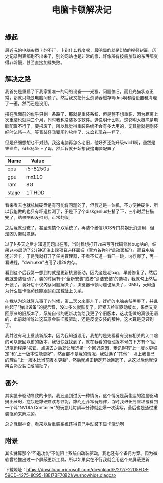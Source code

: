 ﻿---
title: 电脑卡顿解决记
categories: 系统性能问题
tags: [显卡驱动, 英特尔, 英伟达, 系统卡顿]
---

## 缘起

最近我的电脑突然卡的不行，卡到什么程度呢，最明显的就是B站的视频封面，历史记录列表都刷不出来了，别的网站也是非常的慢，好像所有按需加载的东西都变得非常慢，甚至直接加载失败。

## 解决之路

我首先是重启了下我家里唯一的网络设备——光猫，问题依旧，而且光猫状态正常，那就只能是电脑问题了。然后我又把什么浏览器缓存啊dns啊都给设置和清理了一遍，然而还是没用。

摆在我面前的似乎只剩一条路了，那就是重装系统，但是我不想重装，因为距离上次重装也就两三个月，同时我也没装多少软件。这说明什么呢，这说明大概率是电脑配置不行了，要报废了，所以我觉得重装系统不会有多大用的，充其量就是刚装好时流畅一点，等我装好我要用的软件了，又会和现在一样了。

但是仔细想想也不对劲，我这电脑再怎么老旧，他好歹还能升级win11啊，虽然是末班车，但起码坐上了啊。然后我就开始想我这电脑配置了

| Name | Value |
| ---- | ---- |
| cpu | i5-8250u |
| gpu | mx110 |
| ram | 8G |
| stage | 1T HDD |

看来看去也就机械硬盘是有可能有问题的了，但我这是一体机，不方便换硬件，所以我能做的也只有坏道检测了，于是下了个diskgenius扫描了下，三小时后扫描完了，结果啥都没扫到，正常的很。

之后我就没辙了，甚至想搞个双系统了，再装个统信UOS专门共娱乐消遣用，但是因为懒就没搞。

过了N多天之后才知道问题出在哪，当时我想打开vs来写写代码修修bug啥的，结果这vs启动了2分钟还没出现项目选择面板（官方名称叫“启动面板”），而且电脑还非常卡，于是我就打开了任务管理器，不看不知道一看吓一跳，内存爆了，再一看进程，"dwm.exe"占用了超2G内存。

看到这个后我第一想到的就是更新核显驱动，因为这是老bug，早就修复了。然后我就去装驱动了，装的时候有个“全新安装”或者“清洁安装”的选项，我就勾上然后开装了，装好后不仅内存问题解决了，浏览器卡顿问题也解决了，OMG，天知道为什么显卡驱动还能跟网页加载扯上关系。

在我以为这就算完事了的时候，第二天又来事儿了，好好的电脑突然黑屏了，并且响起了“弹出设备”的提示音，没过多久就恢复了。赶紧去检查驱动版本，果然又变回原来的旧版本了，系统自带的更新功能给我更了个旧版本，这功能做的真够无语的，此前就听说过这玩意会装旧版驱动，还是反复安装的那种，这次算是见识到了。

我并没有马上重装新版本，因为我知道没用，我想的是先看看有没有相关的入口啥的可以退回以前的版本，我很快就找到了，就在我看的驱动版本号的下方有个“回退驱动程序”按钮，点进去之后就让我选择一个回退原因，我记得有“上一版本更稳定”和“上一版本性能更好”，然而都不是我的情况，我就选了“其他”，填上我自己的理由“上一版本比当前版本更新”，然后就点击确定开始回退了，从这以后他就没再自动安装旧版驱动了。

## 番外

其实显卡驱动导致的卡顿，我还遇到过另一种情况，这个情况是英伟达的独显驱动搞出来的，症状是爆硬盘读写性能，爆的还非常有规律，当时我进任务管理器看到一个叫“NVDIA Container”的玩意儿每隔半分钟就会爆一次读写，最后也是通过重装驱动来解决的。

总之就很神奇，看来以后重装系统还得自己手动装下显卡驱动啊

## 附录

其实就算那个“回退功能”不能阻止系统自动装驱动，我也还有个备用方案。因为微软曾经推出过一个屏蔽更新工具，所以如果实在不行我就会用这个来屏蔽更新

下载地址：https://download.microsoft.com/download/F/2/2/F22D5FDB-59CD-4275-8C95-1BE17BF70B21/wushowhide.diagcab